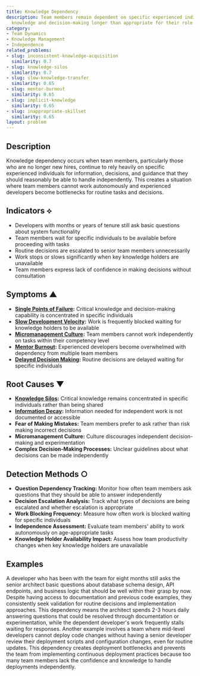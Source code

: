 ```yaml
---
title: Knowledge Dependency
description: Team members remain dependent on specific experienced individuals for
  knowledge and decision-making longer than appropriate for their role and tenure.
category:
- Team Dynamics
- Knowledge Management
- Independence
related_problems:
- slug: inconsistent-knowledge-acquisition
  similarity: 0.7
- slug: knowledge-silos
  similarity: 0.7
- slug: slow-knowledge-transfer
  similarity: 0.65
- slug: mentor-burnout
  similarity: 0.65
- slug: implicit-knowledge
  similarity: 0.65
- slug: inappropriate-skillset
  similarity: 0.65
layout: problem
---
```


## Description

Knowledge dependency occurs when team members, particularly those who are no longer new hires, continue to rely heavily on specific experienced individuals for information, decisions, and guidance that they should reasonably be able to handle independently. This creates a situation where team members cannot work autonomously and experienced developers become bottlenecks for routine tasks and decisions.

## Indicators ⟡

- Developers with months or years of tenure still ask basic questions about system functionality
- Team members wait for specific individuals to be available before proceeding with tasks
- Routine decisions are escalated to senior team members unnecessarily
- Work stops or slows significantly when key knowledge holders are unavailable
- Team members express lack of confidence in making decisions without consultation

## Symptoms ▲

- **[Single Points of Failure](single-points-of-failure.md):** Critical knowledge and decision-making capability is concentrated in specific individuals
- **[Slow Development Velocity](slow-development-velocity.md):** Work is frequently blocked waiting for knowledge holders to be available
- **[Micromanagement Culture](micromanagement-culture.md):** Team members cannot work independently on tasks within their competency level
- **[Mentor Burnout](mentor-burnout.md):** Experienced developers become overwhelmed with dependency from multiple team members
- **[Delayed Decision Making](delayed-decision-making.md):** Routine decisions are delayed waiting for specific individuals

## Root Causes ▼

- **[Knowledge Silos](knowledge-silos.md):** Critical knowledge remains concentrated in specific individuals rather than being shared
- **[Information Decay](information-decay.md):** Information needed for independent work is not documented or accessible
- **Fear of Making Mistakes:** Team members prefer to ask rather than risk making incorrect decisions
- **Micromanagement Culture:** Culture discourages independent decision-making and experimentation
- **Complex Decision-Making Processes:** Unclear guidelines about what decisions can be made independently

## Detection Methods ○

- **Question Dependency Tracking:** Monitor how often team members ask questions that they should be able to answer independently
- **Decision Escalation Analysis:** Track what types of decisions are being escalated and whether escalation is appropriate
- **Work Blocking Frequency:** Measure how often work is blocked waiting for specific individuals
- **Independence Assessment:** Evaluate team members' ability to work autonomously on age-appropriate tasks
- **Knowledge Holder Availability Impact:** Assess how team productivity changes when key knowledge holders are unavailable

## Examples

A developer who has been with the team for eight months still asks the senior architect basic questions about database schema design, API endpoints, and business logic that should be well within their grasp by now. Despite having access to documentation and previous code examples, they consistently seek validation for routine decisions and implementation approaches. This dependency means the architect spends 2-3 hours daily answering questions that could be resolved through documentation or experimentation, while the dependent developer's work frequently stalls waiting for responses. Another example involves a team where mid-level developers cannot deploy code changes without having a senior developer review their deployment scripts and configuration changes, even for routine updates. This dependency creates deployment bottlenecks and prevents the team from implementing continuous deployment practices because too many team members lack the confidence and knowledge to handle deployments independently.